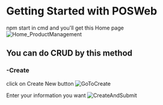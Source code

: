 # Getting Started with POSWeb
npm start in cmd and you'll get this Home page
![Home_ProductManagement](https://github.com/user-attachments/assets/95560bfd-a0f7-4c1e-9e7f-2dbaa2b9f1a2)

## You can do CRUD by this method

### -Create
click on Create New button
![GoToCreate](https://github.com/user-attachments/assets/2e1d04e4-4562-4ab0-a859-3743779ff128)

Enter your information you want
![CreateAndSubmit](https://github.com/user-attachments/assets/13011149-31cd-4fcf-9d35-6bb6ac3d4787)








